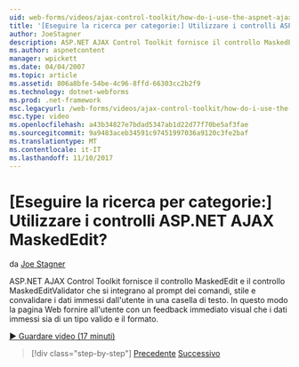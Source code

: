 ```yaml
---
uid: web-forms/videos/ajax-control-toolkit/how-do-i-use-the-aspnet-ajax-maskededit-controls
title: '[Eseguire la ricerca per categorie:] Utilizzare i controlli ASP.NET AJAX MaskedEdit? | Microsoft Docs'
author: JoeStagner
description: ASP.NET AJAX Control Toolkit fornisce il controllo MaskedEdit e il controllo MaskedEditValidator che interagiscono tra di loro per richiedere, stile e convalidare d...
ms.author: aspnetcontent
manager: wpickett
ms.date: 04/04/2007
ms.topic: article
ms.assetid: 806a8bfe-54be-4c96-8ffd-66303cc2b2f9
ms.technology: dotnet-webforms
ms.prod: .net-framework
msc.legacyurl: /web-forms/videos/ajax-control-toolkit/how-do-i-use-the-aspnet-ajax-maskededit-controls
msc.type: video
ms.openlocfilehash: a43b34827e7bdad5347ab1d22d77f70be5af3fae
ms.sourcegitcommit: 9a9483aceb34591c97451997036a9120c3fe2baf
ms.translationtype: MT
ms.contentlocale: it-IT
ms.lasthandoff: 11/10/2017
---
```

<a name="how-do-i-use-the-aspnet-ajax-maskededit-controls"></a>[Eseguire la ricerca per categorie:] Utilizzare i controlli ASP.NET AJAX MaskedEdit?
====================
da [Joe Stagner](https://github.com/JoeStagner)

ASP.NET AJAX Control Toolkit fornisce il controllo MaskedEdit e il controllo MaskedEditValidator che si integrano al prompt dei comandi, stile e convalidare i dati immessi dall'utente in una casella di testo. In questo modo la pagina Web fornire all'utente con un feedback immediato visual che i dati immessi sia di un tipo valido e il formato.

[&#9654; Guardare video (17 minuti)](https://channel9.msdn.com/Blogs/ASP-NET-Site-Videos/how-do-i-use-the-aspnet-ajax-maskededit-controls)

>[!div class="step-by-step"]
[Precedente](how-do-i-use-the-aspnet-ajax-dropdown-control.md)
[Successivo](how-do-i-use-the-aspnet-ajax-mutuallyexclusive-checkbox-extender.md)

